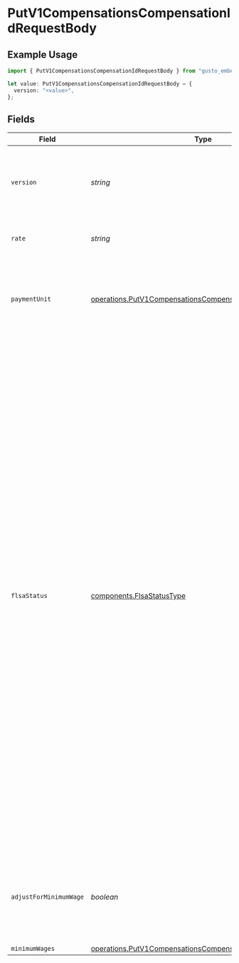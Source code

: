 # PutV1CompensationsCompensationIdRequestBody

## Example Usage

```typescript
import { PutV1CompensationsCompensationIdRequestBody } from "gusto_embedded/models/operations";

let value: PutV1CompensationsCompensationIdRequestBody = {
  version: "<value>",
};
```

## Fields

| Field                                                                                                                                                                                                                                                                                                                                                                                                                                                                                                                                                                                                                                                                            | Type                                                                                                                                                                                                                                                                                                                                                                                                                                                                                                                                                                                                                                                                             | Required                                                                                                                                                                                                                                                                                                                                                                                                                                                                                                                                                                                                                                                                         | Description                                                                                                                                                                                                                                                                                                                                                                                                                                                                                                                                                                                                                                                                      |
| -------------------------------------------------------------------------------------------------------------------------------------------------------------------------------------------------------------------------------------------------------------------------------------------------------------------------------------------------------------------------------------------------------------------------------------------------------------------------------------------------------------------------------------------------------------------------------------------------------------------------------------------------------------------------------- | -------------------------------------------------------------------------------------------------------------------------------------------------------------------------------------------------------------------------------------------------------------------------------------------------------------------------------------------------------------------------------------------------------------------------------------------------------------------------------------------------------------------------------------------------------------------------------------------------------------------------------------------------------------------------------- | -------------------------------------------------------------------------------------------------------------------------------------------------------------------------------------------------------------------------------------------------------------------------------------------------------------------------------------------------------------------------------------------------------------------------------------------------------------------------------------------------------------------------------------------------------------------------------------------------------------------------------------------------------------------------------- | -------------------------------------------------------------------------------------------------------------------------------------------------------------------------------------------------------------------------------------------------------------------------------------------------------------------------------------------------------------------------------------------------------------------------------------------------------------------------------------------------------------------------------------------------------------------------------------------------------------------------------------------------------------------------------- |
| `version`                                                                                                                                                                                                                                                                                                                                                                                                                                                                                                                                                                                                                                                                        | *string*                                                                                                                                                                                                                                                                                                                                                                                                                                                                                                                                                                                                                                                                         | :heavy_check_mark:                                                                                                                                                                                                                                                                                                                                                                                                                                                                                                                                                                                                                                                               | The current version of the object. See the [versioning guide](https://docs.gusto.com/embedded-payroll/docs/versioning#object-layer) for information on how to use this field.                                                                                                                                                                                                                                                                                                                                                                                                                                                                                                    |
| `rate`                                                                                                                                                                                                                                                                                                                                                                                                                                                                                                                                                                                                                                                                           | *string*                                                                                                                                                                                                                                                                                                                                                                                                                                                                                                                                                                                                                                                                         | :heavy_minus_sign:                                                                                                                                                                                                                                                                                                                                                                                                                                                                                                                                                                                                                                                               | The dollar amount paid per payment unit.                                                                                                                                                                                                                                                                                                                                                                                                                                                                                                                                                                                                                                         |
| `paymentUnit`                                                                                                                                                                                                                                                                                                                                                                                                                                                                                                                                                                                                                                                                    | [operations.PutV1CompensationsCompensationIdPaymentUnit](../../models/operations/putv1compensationscompensationidpaymentunit.md)                                                                                                                                                                                                                                                                                                                                                                                                                                                                                                                                                 | :heavy_minus_sign:                                                                                                                                                                                                                                                                                                                                                                                                                                                                                                                                                                                                                                                               | The unit accompanying the compensation rate. If the employee is an owner, rate should be 'Paycheck'.                                                                                                                                                                                                                                                                                                                                                                                                                                                                                                                                                                             |
| `flsaStatus`                                                                                                                                                                                                                                                                                                                                                                                                                                                                                                                                                                                                                                                                     | [components.FlsaStatusType](../../models/components/flsastatustype.md)                                                                                                                                                                                                                                                                                                                                                                                                                                                                                                                                                                                                           | :heavy_minus_sign:                                                                                                                                                                                                                                                                                                                                                                                                                                                                                                                                                                                                                                                               | The FLSA status for this compensation. Salaried ('Exempt') employees are paid a fixed salary every pay period. Salaried with overtime ('Salaried Nonexempt') employees are paid a fixed salary every pay period, and receive overtime pay when applicable. Hourly ('Nonexempt') employees are paid for the hours they work, and receive overtime pay when applicable. Commissioned employees ('Commission Only Exempt') earn wages based only on commission. Commissioned with overtime ('Commission Only Nonexempt') earn wages based on commission, and receive overtime pay when applicable. Owners ('Owner') are employees that own at least twenty percent of the company.  |
| `adjustForMinimumWage`                                                                                                                                                                                                                                                                                                                                                                                                                                                                                                                                                                                                                                                           | *boolean*                                                                                                                                                                                                                                                                                                                                                                                                                                                                                                                                                                                                                                                                        | :heavy_minus_sign:                                                                                                                                                                                                                                                                                                                                                                                                                                                                                                                                                                                                                                                               | Determines whether the compensation should be adjusted for minimum wage. Only applies to Nonexempt employees.                                                                                                                                                                                                                                                                                                                                                                                                                                                                                                                                                                    |
| `minimumWages`                                                                                                                                                                                                                                                                                                                                                                                                                                                                                                                                                                                                                                                                   | [operations.PutV1CompensationsCompensationIdMinimumWages](../../models/operations/putv1compensationscompensationidminimumwages.md)[]                                                                                                                                                                                                                                                                                                                                                                                                                                                                                                                                             | :heavy_minus_sign:                                                                                                                                                                                                                                                                                                                                                                                                                                                                                                                                                                                                                                                               | N/A                                                                                                                                                                                                                                                                                                                                                                                                                                                                                                                                                                                                                                                                              |